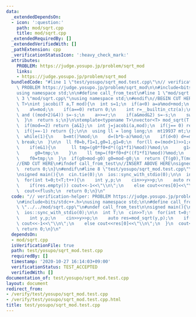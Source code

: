 ```yaml
---
data:
  _extendedDependsOn:
  - icon: ':question:'
    path: mod/sqrt.cpp
    title: mod/sqrt.cpp
  _extendedRequiredBy: []
  _extendedVerifiedWith: []
  _pathExtension: cpp
  _verificationStatusIcon: ':heavy_check_mark:'
  attributes:
    PROBLEM: https://judge.yosupo.jp/problem/sqrt_mod
    links:
    - https://judge.yosupo.jp/problem/sqrt_mod
  bundledCode: "#line 1 \"test/yosupo/sqrt_mod.test.cpp\"\n// verification-helper:\
    \ PROBLEM https://judge.yosupo.jp/problem/sqrt_mod\n\n#include<bits/stdc++.h>\n\
    using namespace std;\n\n#define call_from_test\n#line 1 \"mod/sqrt.cpp\"\n\n#line\
    \ 3 \"mod/sqrt.cpp\"\nusing namespace std;\n#endif\n//BEGIN CUT HERE\ntemplate<typename\
    \ T>\nint jacobi(T a,T mod){\n  int s=1;\n  if(a<0) a=a%mod+mod;\n  while(mod>1){\n\
    \    a%=mod;\n    if(a==0) return 0;\n    int r=__builtin_ctz(a);\n    if((r&1)\
    \ and ((mod+2)&4)) s=-s;\n    a>>=r;\n    if(a&mod&2) s=-s;\n    swap(a,mod);\n\
    \  }\n  return s;\n}\n\ntemplate<typename T>\nvector<T> mod_sqrt(T a,T mod){\n\
    \  if(mod==2) return {a&1};\n  int j=jacobi(a,mod);\n  if(j== 0) return {0};\n\
    \  if(j==-1) return {};\n\n  using ll = long long;\n  mt19937 mt;\n  ll b,d;\n\
    \  while(1){\n    b=mt()%mod;\n    d=(b*b-a)%mod;\n    if(d<0) d+=mod;\n    if(jacobi<ll>(d,mod)==-1)\
    \ break;\n  }\n\n  ll f0=b,f1=1,g0=1,g1=0;\n  for(ll e=(mod+1)>>1;e;e>>=1){\n\
    \    if(e&1){\n      ll tmp=(g0*f0+d*((g1*f1)%mod))%mod;\n      g1=(g0*f1+g1*f0)%mod;\n\
    \      g0=tmp;\n    }\n    ll tmp=(f0*f0+d*((f1*f1)%mod))%mod;\n    f1=(2*f0*f1)%mod;\n\
    \    f0=tmp;\n  }\n  if(g0>mod-g0) g0=mod-g0;\n  return {T(g0),T(mod-g0)};\n}\n\
    //END CUT HERE\n#ifndef call_from_test\n//INSERT ABOVE HERE\nsigned main(){\n\
    \  return 0;\n}\n#endif\n#line 8 \"test/yosupo/sqrt_mod.test.cpp\"\n#undef call_from_test\n\
    \nsigned main(){\n  cin.tie(0);\n  ios::sync_with_stdio(0);\n\n  int T;\n  cin>>T;\n\
    \  for(int t=0;t<T;t++){\n    int y,p;\n    cin>>y>>p;\n    auto res=mod_sqrt(y,p);\n\
    \    if(res.empty()) cout<<-1<<\"\\n\";\n    else cout<<res[0]<<\"\\n\";\n  }\n\
    \  cout<<flush;\n  return 0;\n}\n"
  code: "// verification-helper: PROBLEM https://judge.yosupo.jp/problem/sqrt_mod\n\
    \n#include<bits/stdc++.h>\nusing namespace std;\n\n#define call_from_test\n#include\
    \ \"../../mod/sqrt.cpp\"\n#undef call_from_test\n\nsigned main(){\n  cin.tie(0);\n\
    \  ios::sync_with_stdio(0);\n\n  int T;\n  cin>>T;\n  for(int t=0;t<T;t++){\n\
    \    int y,p;\n    cin>>y>>p;\n    auto res=mod_sqrt(y,p);\n    if(res.empty())\
    \ cout<<-1<<\"\\n\";\n    else cout<<res[0]<<\"\\n\";\n  }\n  cout<<flush;\n \
    \ return 0;\n}\n"
  dependsOn:
  - mod/sqrt.cpp
  isVerificationFile: true
  path: test/yosupo/sqrt_mod.test.cpp
  requiredBy: []
  timestamp: '2020-10-27 16:14:03+09:00'
  verificationStatus: TEST_ACCEPTED
  verifiedWith: []
documentation_of: test/yosupo/sqrt_mod.test.cpp
layout: document
redirect_from:
- /verify/test/yosupo/sqrt_mod.test.cpp
- /verify/test/yosupo/sqrt_mod.test.cpp.html
title: test/yosupo/sqrt_mod.test.cpp
---
```

